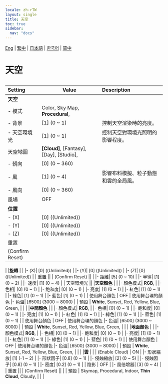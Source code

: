 ```yaml
---
locale: zh-rTW
layout: single
title: 天空
toc: true
sidebar:
  nav: "docs"
---
```

[Eng](/dancexr/menu/2025.4/scene/sky) | [繁中](/tw/dancexr/menu/2025.4/scene/sky) | [日本語](/jp/dancexr/menu/2025.4/scene/sky) | [한국어](/kr/dancexr/menu/2025.4/scene/sky) | [简中](/zh/dancexr/menu/2025.4/scene/sky)

# 天空

## 

| Setting | Value | Description |
| :--- | --- | :--- |
|**天空** | | 
|- 模式|  Color,  Sky Map,  **Procedural**,  | 
|- 背景| [1] (0 ~ 1) | 控制天空渲染時的亮度。
|- 天空環境光| [1] (0 ~ 1) | 控制天空對環境光照明的影響程度。
| 天空地圖 |  **[Cloud]**,  [Fantasy],  [Day],  [Studio],  |  |
|- 朝向| [0] (0 ~ 360) | 
|- 風| [1] (0 ~ 4) | 影響布料模擬、粒子動態和雲的全局風。
|- 風向| [0] (0 ~ 360) | 
| 風場 | OFF | 
|**位置** | | 
|- (X)| [0] ((Unlimited)) | 
|- (Y)| [0] ((Unlimited)) | 
|- (Z)| [0] ((Unlimited)) | 
| 重置 || 
| (Confirm Reset) || 
|
|**旋轉** | | 
|- (X)| [0] ((Unlimited)) | 
|- (Y)| [0] ((Unlimited)) | 
|- (Z)| [0] ((Unlimited)) | 
| 重置 || 
| (Confirm Reset) || 
|
|- 距離| [5] (0 ~ 10) | 
|- 半徑| [1] (0 ~ 2) | 
|- 速度| [1] (0 ~ 4) | 
| 天空環境光 || 
|**天空顏色** | | 
|- 顏色模式|  **RGB**,  | 
|- 色相| [0] (0 ~ 1) | 
|- 飽和度| [0] (0 ~ 1) | 
|- 亮度| [1] (0 ~ 1) | 
|- 紅色| [1] (0 ~ 1) | 
|- 綠色| [1] (0 ~ 1) | 
|- 藍色| [1] (0 ~ 1) | 
| 使用舞台顏色 | OFF | 使用舞台環的顏色
|- 色溫| [6500] (3000 ~ 8000) | 
| 預設 |  **White**,  Sunset,  Red,  Yellow,  Blue,  Green,  |  |
|
|**中間顏色** | | 
|- 顏色模式|  **RGB**,  | 
|- 色相| [0] (0 ~ 1) | 
|- 飽和度| [0] (0 ~ 1) | 
|- 亮度| [1] (0 ~ 1) | 
|- 紅色| [1] (0 ~ 1) | 
|- 綠色| [1] (0 ~ 1) | 
|- 藍色| [1] (0 ~ 1) | 
| 使用舞台顏色 | OFF | 使用舞台環的顏色
|- 色溫| [6500] (3000 ~ 8000) | 
| 預設 |  **White**,  Sunset,  Red,  Yellow,  Blue,  Green,  |  |
|
|**地面顏色** | | 
|- 顏色模式|  **RGB**,  | 
|- 色相| [0] (0 ~ 1) | 
|- 飽和度| [0] (0 ~ 1) | 
|- 亮度| [1] (0 ~ 1) | 
|- 紅色| [1] (0 ~ 1) | 
|- 綠色| [1] (0 ~ 1) | 
|- 藍色| [1] (0 ~ 1) | 
| 使用舞台顏色 | OFF | 使用舞台環的顏色
|- 色溫| [6500] (3000 ~ 8000) | 
| 預設 |  **White**,  Sunset,  Red,  Yellow,  Blue,  Green,  |  |
|
|**雲** | | 
| (Enable Cloud) | ON | 
|- 形狀縮放| [1] (-1 ~ 2) | 
|- 形狀因子| [0.8] (0 ~ 1) | 
|- 侵蝕縮放| [2] (0 ~ 5) | 
|- 侵蝕因子| [0.8] (0 ~ 1) | 
|- 密度| [0.2] (0 ~ 1) | 
| 陰影 | OFF | 
|- 風倍增器| [3] (0 ~ 4) | 
| 重置 || 
| (Confirm Reset) || 
|
| 預設 |  Skymap,  Procedural,  Indoor,  **Thin Cloud**,  Cloudy,  |  |
|
